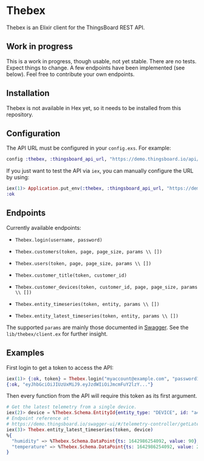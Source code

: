 # Thebex

Thebex is an Elixir client for the ThingsBoard REST API.

## Work in progress

This is a work in progress, though usable, not yet stable. There are no tests. Expect things to change. A few endpoints have been implemented (see below). Feel free to contribute your own endpoints.

## Installation

Thebex is not available in Hex yet, so it needs to be installed from this repository.

## Configuration

The API URL must be configured in your `config.exs`. For example:

```elixir
config :thebex, :thingsboard_api_url, "https://demo.thingsboard.io/api/"
```

If you just want to test the API via `iex`, you can manually configure the URL by using:

```elixir
iex(1)> Application.put_env(:thebex, :thingsboard_api_url, "https://demo.thingsboard.io/api/")
:ok
```

## Endpoints

Currently available endpoints:

  - `Thebex.login(username, password)`

  - `Thebex.customers(token, page, page_size, params \\ [])`

  - `Thebex.users(token, page, page_size, params \\ [])`

  - `Thebex.customer_title(token, customer_id)`

  - `Thebex.customer_devices(token, customer_id, page, page_size, params \\ [])`

  - `Thebex.entity_timeseries(token, entity, params \\ [])`

  - `Thebex.entity_latest_timeseries(token, entity, params \\ [])`

The supported `params` are mainly those documented in [Swagger](https://demo.thingsboard.io/swagger-ui/#/). See the `lib/thebex/client.ex` for further insight. 

## Examples

First login to get a token to access the API:

```elixir
iex(1)> {:ok, token} = Thebex.login("myaccount@example.com", "password123")
{:ok, "eyJhbGciOiJIUzUxMiJ9.eyJzdWIiOiJmcmFuY2lzY..."}
```

Then every function from the API will require this token as its first argument.

```elixir
# Get the latest telemetry from a single device.
iex(2)> device = %Thebex.Schema.EntityId{entity_type: "DEVICE", id: "a4377650..."}
# Endpoint reference at
# https://demo.thingsboard.io/swagger-ui/#/telemetry-controller/getLatestTimeseriesUsingGET
iex(3)> Thebex.entity_latest_timeseries(token, device)
%{
  "humidity" => %Thebex.Schema.DataPoint{ts: 1642986254092, value: 90},
  "temperature" => %Thebex.Schema.DataPoint{ts: 1642986254092, value: 28}
}
```
